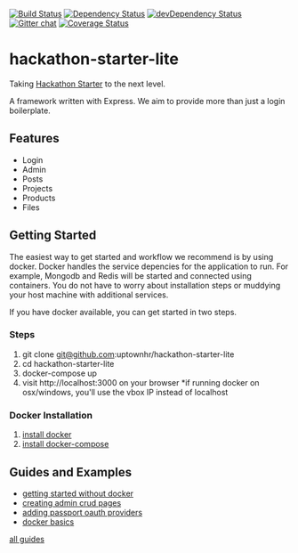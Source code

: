 [![Build Status](https://travis-ci.org/uptownhr/hackathon-starter-lite.svg)](https://travis-ci.org/uptownhr/hackathon-starter-lite)
[![Dependency Status](https://david-dm.org/uptownhr/hackathon-starter-lite.svg)](https://david-dm.org/uptownhr/hackathon-starter-lite)
[![devDependency Status](https://david-dm.org/uptownhr/hackathon-starter-lite/dev-status.svg)](https://david-dm.org/uptownhr/hackathon-starter-lite)
[![Gitter chat](https://badges.gitter.im/uptownhr/hackathon-starter-lite.png)](https://gitter.im/uptownhr/hackathon-starter-lite)
[![Coverage Status](https://coveralls.io/repos/github/uptownhr/hackathon-starter-lite/badge.svg?branch=master)](https://coveralls.io/github/uptownhr/hackathon-starter-lite?branch=master)

# hackathon-starter-lite
Taking [Hackathon Starter](https://github.com/sahat/hackathon-starter) to the next level. 

A framework written with Express. We aim to provide more than just a login boilerplate. 

## Features
- Login
- Admin
- Posts
- Projects
- Products
- Files

## Getting Started
The easiest way to get started and workflow we recommend is by using docker. Docker handles the service depencies for the application to run. For example, Mongodb and Redis will be started and connected using containers. You do not have to worry about installation steps or muddying your host machine with additional services. 

If you have docker available, you can get started in two steps.

### Steps
1. git clone git@github.com:uptownhr/hackathon-starter-lite
2. cd hackathon-starter-lite
3. docker-compose up
4. visit http://localhost:3000 on your browser *if running docker on osx/windows, you'll use the vbox IP instead of localhost

### Docker Installation
1. [install docker](https://docs.docker.com/engine/installation/)
2. [install docker-compose](https://docs.docker.com/compose/install/)

## Guides and Examples
- [getting started without docker](docs/getting-started-without-docker.md)
- [creating admin crud pages](docs/crud.md)
- [adding passport oauth providers](docs/passport.md)
- [docker basics](docs/docker.md)

[all guides](docs)
